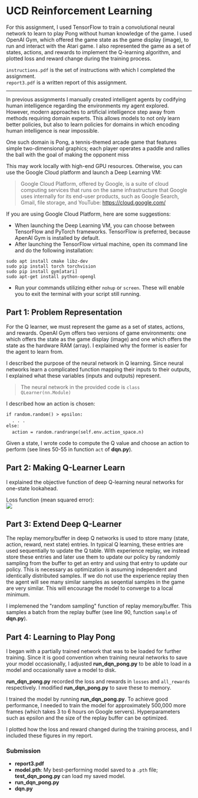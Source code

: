 # UCD Reinforcement Learning
For this assignment, I used TensorFlow to train a convolutional neural network to learn to play Pong without human knowledge of the game. I used OpenAI Gym, which offered the game state as the game display (image), to run and interact with the Atari game. I also represented the game as a set of states, actions, and rewards to implement the Q-learning algorithm, and plotted loss and reward change during the training process.

`instructions.pdf` is the set of instructions with which I completed the assignment.  
`report3.pdf` is a written report of this assignment.

---

In previous assignments I manually created intelligent agents by codifying human intelligence regarding the environments my agent explored. However, modern approaches to artificial intelligence step away from methods requiring domain experts. This allows models to not only learn better policies, but also to learn policies for domains in which encoding human intelligence is near impossible.

One such domain is Pong, a tennis-themed arcade game that features simple two-dimensional graphics; each player operates a paddle and rallies the ball with the goal of making the opponent miss

This may work locally with high-end GPU resources. Otherwise, you can use the Google Cloud platform and launch a Deep Learning VM:

> Google Cloud Platform, offered by Google, is a suite of cloud computing services that runs on the same infrastructure that Google uses internally for its end-user products, such as Google Search, Gmail, file storage, and YouTube: https://cloud.google.com/

If you are using Google Cloud Platform, here are some suggestions:
- When launching the Deep Learning VM, you can choose between TensorFlow and PyTorch frameworks. TensorFlow is preferred, because ApenAI Gym is installed by default.
- After launching the TensorFlow virtual machine, open its command line and do the following installation:  
```
sudo apt install cmake libz-dev
sudo pip install torch torchvision
sudo pip install gym[atari]
sudo apt-get install python-opengl
```
- Run your commands utilizing either `nohup` or `screen`. These will enable you to exit the terminal with your script still running.

## Part 1: Problem Representation
For the Q learner, we must represent the game as a set of states, actions, and rewards. OpenAI Gym offers two versions of game environments: one which offers the state as the game display (image) and one which offers the state as the hardware RAM (array). I explained why the former is easier for the agent to learn from.

I described the purpose of the neural network in Q learning. Since neural networks learn a complicated function mapping their inputs to their outputs, I explained what these variables (inputs and outputs) represent.

> The neural network in the provided code is `class QLearner(nn.Module)`

I described how an action is chosen:

`if random.random() > epsilon:`  
&nbsp;&nbsp;&nbsp;&nbsp;`. . .`  
`else:`  
&nbsp;&nbsp;&nbsp;&nbsp;`action = random.randrange(self.env.action_space.n)`

Given a state, I wrote code to compute the Q value and choose an action to perform (see lines 50-55 in function `act` of **dqn.py**).

## Part 2: Making Q-Learner Learn
I explained the objective function of deep Q-learning neural networks for one-state lookahead.

Loss function (mean squared error):  
<img src="https://render.githubusercontent.com/render/math?math=Loss_i(\Theta_i)=(y_i-Q(s,a,\Theta_i))^2">

## Part 3: Extend Deep Q-Learner
The replay memory/buffer in deep Q networks is used to store many (state, action, reward, next state) entries. In typical Q learning, these entries are used sequentially to update the Q table. With experience replay, we instead store these entries and later use them to update our policy by randomly sampling from the buffer to get an entry and using that entry to update our policy. This is necessary as optimization is assuming independent and identically distributed samples. If we do not use the experience replay then the agent will see many similar samples as seqential samples in the game are very similar. This will encourage the model to converge to a local minimum.

I implemened the "random sampling" function of replay memory/buffer. This samples a batch from the replay buffer (see line 90, function `sample` of **dqn.py**).

## Part 4: Learning to Play Pong
I began with a partially trained network that was to be loaded for further training. Since it is good convention when training neural networks to save your model occasionally, I adjusted **run_dqn_pong.py** to be able to load in a model and occasionally save a model to disk.

**run_dqn_pong.py** recorded the loss and rewards in `losses` and `all_rewards` respectively. I modified **run_dqn_pong.py** to save these to memory.

I trained the model by running **run_dqn_pong.py**. To achieve good performance, I needed to train the model for approximately 500,000 more frames (which takes 3 to 6 hours on Google servers). Hyperparameters such as epsilon and the size of the replay buffer can be optimized.

I plotted how the loss and reward changed during the training process, and I included these figures in my report.

### Submission
- **report3.pdf**
- **model.pth**: My best-performing model saved to a `.pth` file; **test_dqn_pong.py** can load my saved model.
- **run_dqn_pong.py**
- **dqn.py**
